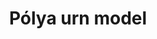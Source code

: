 ---
title: Pólya urn model
related_terms:
 - chinese-restaurant-process
references:
 - "[Pólya urn model - Wikipedia](https://en.wikipedia.org/wiki/P%C3%B3lya_urn_model)"
---